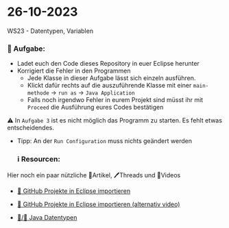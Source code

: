 # 26-10-2023
WS23 - Datentypen, Variablen


### 📝 Aufgabe:


- Ladet euch den Code dieses Repository in euer Eclipse herunter
- Korrigiert die Fehler in den Programmen
  - Jede Klasse in dieser Aufgabe lässt sich einzeln ausführen.
  - Klickt dafür rechts auf die auszuführende Klasse mit einer ```main-methode``` -> ```run as``` -> ```Java Application```
  - Falls noch irgendwo Fehler in eurem Projekt sind müsst ihr mit ```Proceed``` die Ausführung eures Codes bestätigen
    
⚠️ In ```Aufgabe 3``` ist es nicht möglich das Programm zu starten. Es fehlt etwas entscheidendes.
- Tipp: An der ```Run Configuration``` muss nichts geändert werden


  ### ℹ️ Resourcen:
Hier noch ein paar nützliche 📃Artikel, 🖊️Threads und 🎥Videos

- [ 🎥 GitHub Projekte in Eclipse importieren](https://drive.google.com/file/d/1IpwHADmwViEGQ7Pf4BgybUYpz7WBoMe5/view?usp=sharing)
- [ 🎥 GitHub Projekte in Eclipse importieren (alternativ video)](https://imgur.com/D08peTV)

- [ 📜/🎥 Java Datentypen](https://studyflix.de/informatik/primitive-datentypen-215)
